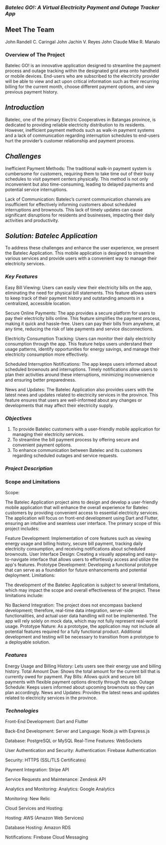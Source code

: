 ### ***Batelec GO!: A Virtual Electricity Payment and Outage Tracker App*** ###

## Meet The Team ##
John Randell C. Caringal
John Jachin V. Reyes
John Claude Mike R. Manalo

### Overview of The Project ###
Batelec GO! is an innovative application designed to streamline the payment process and outage tracking within the designated grid area onto handheld or mobile devices. End-users who are subscribed to the electricity provider will be able to view and act upon critical information such as their recurring billing for the current month, choose different payment options, and view previous payment history.

## ***Introduction*** ##
Batelec, one of the primary Electric Cooperatives in Batangas province, is dedicated to providing reliable electricity distribution to its residents. However, inefficient payment methods such as walk-in payment systems and a lack of communication regarding interruption schedules to end-users hurt the provider’s customer relationship and payment process.

## ***Challenges*** ##
Inefficient Payment Methods: The traditional walk-in payment system is cumbersome for customers, requiring them to take time out of their busy schedules to visit payment centers physically. This method is not only inconvenient but also time-consuming, leading to delayed payments and potential service interruptions.

Lack of Communication: Batelec’s current communication channels are insufficient for effectively informing customers about scheduled interruptions and brownouts. This lack of timely updates can cause significant disruptions for residents and businesses, impacting their daily activities and productivity.

## ***Solution: Batelec Application*** ###
To address these challenges and enhance the user experience, we present the Batelec Application. This mobile application is designed to streamline various services and provide users with a convenient way to manage their electricity services.

### ***Key Features*** ###
Easy Bill Viewing: Users can easily view their electricity bills on the app, eliminating the need for physical bill statements. This feature allows users to keep track of their payment history and outstanding amounts in a centralized, accessible location.

Secure Online Payments: The app provides a secure platform for users to pay their electricity bills online. This feature simplifies the payment process, making it quick and hassle-free. Users can pay their bills from anywhere, at any time, reducing the risk of late payments and service disconnections.

Electricity Consumption Tracking: Users can monitor their daily electricity consumption through the app. This feature helps users understand their usage patterns, identify opportunities for energy savings, and manage their electricity consumption more effectively.

Scheduled Interruption Notifications: The app keeps users informed about scheduled brownouts and interruptions. Timely notifications allow users to plan their activities around these interruptions, minimizing inconvenience and ensuring better preparedness.

News and Updates: The Batelec Application also provides users with the latest news and updates related to electricity services in the province. This feature ensures that users are well-informed about any changes or developments that may affect their electricity supply.

### ***Objectives*** ###
1. To provide Batelec customers with a user-friendly mobile application for managing their electricity services.
2. To streamline the bill payment process by offering secure and convenient payment options.
3. To enhance communication between Batelec and its customers regarding scheduled outages and service requests.

### ***Project Description*** ###
### Scope and Limitations ###
Scope:

The Batelec Application project aims to design and develop a user-friendly mobile application that will enhance the overall experience for Batelec customers by providing convenient access to essential electricity services. The application will focus on front-end development using Dart and Flutter, ensuring an intuitive and seamless user interface. The primary scope of this project includes:

Feature Development: Implementation of core features such as viewing energy usage and billing history, secure bill payment, tracking daily electricity consumption, and receiving notifications about scheduled brownouts.
User Interface Design: Creating a visually appealing and easy-to-navigate interface that allows users to effortlessly access and utilize the app's features.
Prototype Development: Developing a functional prototype that can serve as a foundation for future enhancements and potential deployment.
Limitations:

The development of the Batelec Application is subject to several limitations, which may impact the scope and overall effectiveness of the project. These limitations include:

No Backend Integration: The project does not encompass backend development; therefore, real-time data integration, server-side functionalities, and actual user data handling will not be implemented. The app will rely solely on mock data, which may not fully represent real-world usage.
Prototype Nature: As a prototype, the application may not include all potential features required for a fully functional product. Additional development and testing will be necessary to transition from a prototype to a deployable solution.

### ***Features*** ###
Energy Usage and Billing History: Lets users see their energy use and billing history.
Total Amount Due: Shows the total amount for the current bill that is currently owed for payment.
Pay Bills: Allows quick and secure bill payments with flexible payment options directly through the app.
Outage Schedule: Keeps users informed about upcoming brownouts so they can plan accordingly.
News and Updates: Provides the latest news and updates related to electricity services in the province.

### ***Technologies*** ###
Front-End Development:
Dart and Flutter

Back-End Development:
Server and Language: Node.js with Express.js

Database: PostgreSQL or MySQL
Real-Time Features: WebSockets

User Authentication and Security:
Authentication: Firebase Authentication

Security: HTTPS (SSL/TLS Certificates)

Payment Integration:
Stripe API

Service Requests and Maintenance:
Zendesk API

Analytics and Monitoring:
Analytics: Google Analytics

Monitoring: New Relic

Cloud Services and Hosting:

Hosting: AWS (Amazon Web Services)

Database Hosting: Amazon RDS

Notifications: Firebase Cloud Messaging
